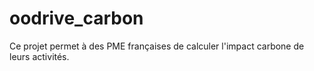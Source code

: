 # oodrive_carbon

Ce projet permet à des PME françaises de calculer l'impact carbone de leurs activités.
